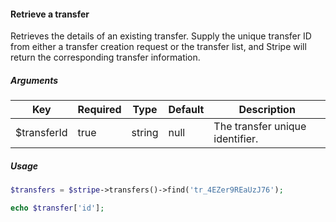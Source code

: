 #### Retrieve a transfer

Retrieves the details of an existing transfer. Supply the unique transfer ID from either a transfer creation request or the transfer list, and Stripe will return the corresponding transfer information.

##### Arguments

<table>
    <thead>
        <th>Key</th>
        <th>Required</th>
        <th>Type</th>
        <th>Default</th>
        <th>Description</th>
    </thead>
    <tbody>
        <tr>
            <td>$transferId</td>
            <td>true</td>
            <td>string</td>
            <td>null</td>
            <td>The transfer unique identifier.</td>
        </tr>
    </tbody>
</table>

##### Usage

```php
$transfers = $stripe->transfers()->find('tr_4EZer9REaUzJ76');

echo $transfer['id'];
```
